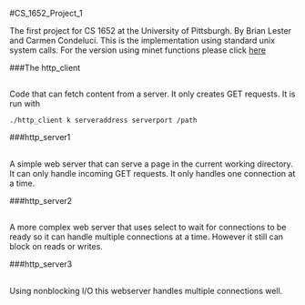 #CS_1652_Project_1

The first project for CS 1652 at the University of Pittsburgh. By Brian Lester and Carmen Condeluci.
This is the implementation using standard unix system calls. For the version using minet functions 
please click [here](https://github.com/blester125/CS_1652_Project_1_Minet)

###The http_client
## 
Code that can fetch content from a server. It only creates GET requests. It is run with

`./http_client k serveraddress serverport /path`

###http_server1
##
A simple web server that can serve a page in the current working directory. It can only handle 
incoming GET requests. It only handles one connection at a time.

###http_server2
## 
A more complex web server that uses select to wait for connections to be ready so it can handle 
multiple connections at a time. However it still can block on reads or writes.

###http_server3
## 
Using nonblocking I/O this webserver handles multiple connections well.